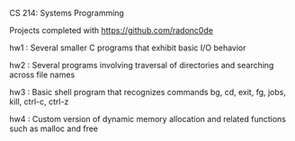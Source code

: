CS 214: Systems Programming

Projects completed with https://github.com/radonc0de

hw1 : Several smaller C programs that exhibit basic I/O behavior

hw2 : Several programs involving traversal of directories and searching across file names

hw3 : Basic shell program that recognizes commands bg, cd, exit, fg, jobs, kill, ctrl-c, ctrl-z

hw4 : Custom version of dynamic memory allocation and related functions such as malloc and free
